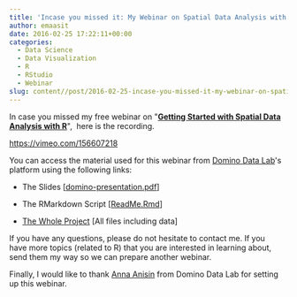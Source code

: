 ```yaml
---
title: 'Incase you missed it: My Webinar on Spatial Data Analysis with R'
author: emaasit
date: 2016-02-25 17:22:11+00:00
categories:
  - Data Science
  - Data Visualization
  - R
  - RStudio
  - Webinar
slug: content//post/2016-02-25-incase-you-missed-it-my-webinar-on-spatial-data-analysis-with-r
---
```


In case you missed my free webinar on "**[Getting Started with Spatial Data Analysis with R](http://blog.danielemaasit.com/2016/02/15/webinar-getting-started-with-spatial-data-analysis-with-r/)**",  here is the recording.

https://vimeo.com/156607218

<!-- more -->

You can access the material used for this webinar from [Domino Data Lab](https://www.dominodatalab.com/)'s platform using the following links:



	
  * The Slides [[domino-presentation.pdf](https://app.dominodatalab.com/SparkIQLabs/spatial-analysis/view/domino-presentation.pdf?commitId=fca395c2d9501d3282b24029fea7d16e6d8b91d0)]

	
  * The RMarkdown Script [[ReadMe.Rmd](https://app.dominodatalab.com/SparkIQLabs/spatial-analysis/view/ReadMe.Rmd?commitId=fca395c2d9501d3282b24029fea7d16e6d8b91d0)]

	
  * [The Whole Project](https://app.dominodatalab.com/SparkIQLabs/spatial-analysis/browse) [All files including data]


If you have any questions, please do not hesitate to contact me. If you have more topics (related to R) that you are interested in learning about, send them my way so we can prepare another webinar.

Finally, I would like to thank [Anna Anisin](https://www.linkedin.com/in/annaanisin) from Domino Data Lab for setting up this webinar.
